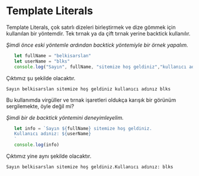 # Template Literals

Template Literals, çok satırlı dizeleri birleştirmek ve dize gömmek için kullanılan bir yöntemdir. Tek tırnak ya da çift tırnak yerine backtick kullanılır.

*Şimdi önce eski yöntemle ardından backtick yöntemiyle bir örnek yapalım.*

```javascript
   let fullName = "belkisarslan"
   let userName = "blks"
   console.log("Sayın", fullName, "sitemize hoş geldiniz","kullanıcı adınız:", userName)
```
Çıktımız şu şekilde olacaktır.

```
Sayın belkisarslan sitemize hoş geldiniz kullanıcı adınız blks
```

Bu kullanımda virgüller ve tırnak işaretleri oldukça karışık bir görünüm sergilemekte, öyle değil mi?

*Şimdi bir de backtick yöntemini deneyimleyelim.*

```javascript
   let info = `Sayın ${fullName} sitemize hoş geldiniz.
   Kullanıcı adınız: ${userName}
   `
   console.log(info)
```
Çıktımız yine aynı şekilde olacaktır.

```
Sayın belkisarslan sitemize hoş geldiniz.Kullanıcı adınız: blks
```
